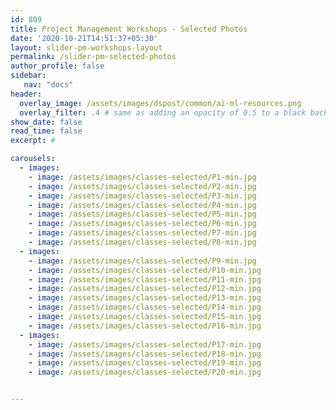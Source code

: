 ```yaml
---
id: 809    
title: Project Management Workshops - Selected Photos
date: '2020-10-21T14:51:37+05:30'
layout: slider-pm-workshops-layout
permalink: /slider-pm-selected-photos
author_profile: false
sidebar:
   nav: "docs"
header:
  overlay_image: /assets/images/dspost/common/ai-ml-resources.png
  overlay_filter: .4 # same as adding an opacity of 0.5 to a black background
show_date: false
read_time: false
excerpt: #

carousels:
  - images: 
    - image: /assets/images/classes-selected/P1-min.jpg
    - image: /assets/images/classes-selected/P2-min.jpg
    - image: /assets/images/classes-selected/P3-min.jpg
    - image: /assets/images/classes-selected/P4-min.jpg
    - image: /assets/images/classes-selected/P5-min.jpg
    - image: /assets/images/classes-selected/P6-min.jpg
    - image: /assets/images/classes-selected/P7-min.jpg
    - image: /assets/images/classes-selected/P8-min.jpg
  - images: 
    - image: /assets/images/classes-selected/P9-min.jpg
    - image: /assets/images/classes-selected/P10-min.jpg
    - image: /assets/images/classes-selected/P11-min.jpg
    - image: /assets/images/classes-selected/P12-min.jpg
    - image: /assets/images/classes-selected/P13-min.jpg
    - image: /assets/images/classes-selected/P14-min.jpg
    - image: /assets/images/classes-selected/P15-min.jpg
    - image: /assets/images/classes-selected/P16-min.jpg
  - images: 
    - image: /assets/images/classes-selected/P17-min.jpg
    - image: /assets/images/classes-selected/P18-min.jpg
    - image: /assets/images/classes-selected/P19-min.jpg
    - image: /assets/images/classes-selected/P20-min.jpg


---    
```



